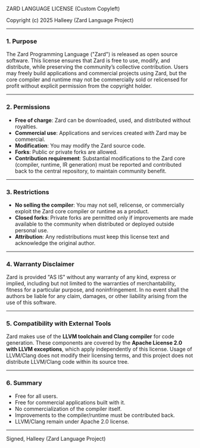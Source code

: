 ZARD LANGUAGE LICENSE (Custom Copyleft)

Copyright (c) 2025 Halleey (Zard Language Project)

---

### 1. Purpose

The Zard Programming Language ("Zard") is released as open source software. This license ensures that Zard is free to use, modify, and distribute, while preserving the community’s collective contribution. Users may freely build applications and commercial projects using Zard, but the core compiler and runtime may not be commercially sold or relicensed for profit without explicit permission from the copyright holder.

---

### 2. Permissions

* **Free of charge**: Zard can be downloaded, used, and distributed without royalties.
* **Commercial use**: Applications and services created *with* Zard may be commercial.
* **Modification**: You may modify the Zard source code.
* **Forks**: Public or private forks are allowed.
* **Contribution requirement**: Substantial modifications to the Zard core (compiler, runtime, IR generation) must be reported and contributed back to the central repository, to maintain community benefit.

---

### 3. Restrictions

* **No selling the compiler**: You may not sell, relicense, or commercially exploit the Zard core compiler or runtime as a product.
* **Closed forks**: Private forks are permitted only if improvements are made available to the community when distributed or deployed outside personal use.
* **Attribution**: Any redistributions must keep this license text and acknowledge the original author.

---

### 4. Warranty Disclaimer

Zard is provided "AS IS" without any warranty of any kind, express or implied, including but not limited to the warranties of merchantability, fitness for a particular purpose, and noninfringement. In no event shall the authors be liable for any claim, damages, or other liability arising from the use of this software.

---

### 5. Compatibility with External Tools

Zard makes use of the **LLVM toolchain and Clang compiler** for code generation. These components are covered by the **Apache License 2.0 with LLVM exceptions**, which apply independently of this license. Usage of LLVM/Clang does not modify their licensing terms, and this project does not distribute LLVM/Clang code within its source tree.

---

### 6. Summary

* Free for all users.
* Free for commercial applications built with it.
* No commercialization of the compiler itself.
* Improvements to the compiler/runtime must be contributed back.
* LLVM/Clang remain under Apache 2.0 license.

---

Signed,
Halleey (Zard Language Project)
